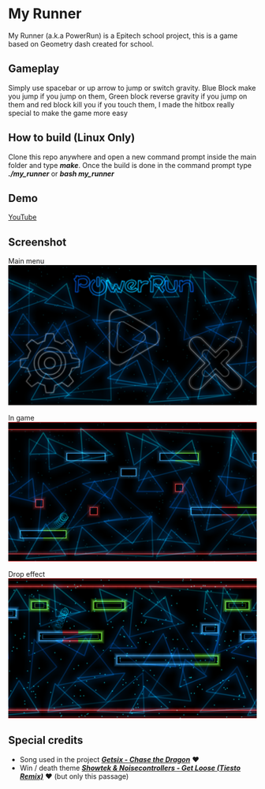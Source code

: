 # My Runner
My Runner (a.k.a PowerRun) is a Epitech school project, this is a game based on Geometry dash created for school.

## Gameplay
Simply use spacebar or up arrow to jump or switch gravity. Blue Block make you jump if you jump on them, Green block reverse gravity if you jump on them and red block kill you if you touch them, I made the hitbox really special to make the game more easy

## How to build (Linux Only)
Clone this repo anywhere and open a new command prompt inside the main folder and type ***make***. 
Once the build is done in the command prompt type ***./my_runner*** or ***bash my_runner*** 

## Demo
[YouTube](https://www.youtube.com/watch?v=V4Yc-M2z8Zk)

## Screenshot
Main menu
![Main menu](/screen1.png)

In game
![In game](/screen2.png)

Drop effect
![Drop effect](/screen3.png)

## Special credits
- Song used in the project ***[Getsix - Chase the Dragon](https://www.youtube.com/watch?v=BEfcKJ1WMuU)*** :heart:
- Win / death theme ***[Showtek & Noisecontrollers - Get Loose (Tiesto Remix)](https://youtu.be/Sd8HrOLVUtA?t=165)*** :heart: (but only this passage)
